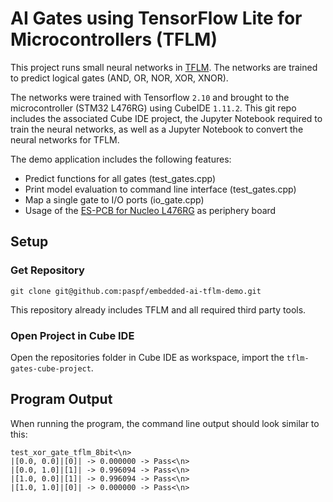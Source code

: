 # AI Gates using TensorFlow Lite for Microcontrollers (TFLM)

This project runs small neural networks in [TFLM](https://github.com/tensorflow/tflite-micro). The networks are trained to predict logical gates (AND, OR, NOR, XOR, XNOR).

The networks were trained with Tensorflow `2.10` and brought to the microcontroller (STM32 L476RG) using CubeIDE `1.11.2`. This git repo includes the associated Cube IDE project, the Jupyter Notebook required to train the neural networks, as well as a Jupyter Notebook to convert the neural networks for TFLM.

The demo application includes the following features:
- Predict functions for all gates (test_gates.cpp)
- Print model evaluation to command line interface (test_gates.cpp)
- Map a single gate to I/O ports (io_gate.cpp)
- Usage of the [ES-PCB for Nucleo L476RG](https://github.com/paspf/ES-PCB-for-L476RG) as periphery board

## Setup

### Get Repository

```
git clone git@github.com:paspf/embedded-ai-tflm-demo.git
```

This repository already includes TFLM and all required third party tools.

### Open Project in Cube IDE

Open the repositories folder in Cube IDE as workspace, import the `tflm-gates-cube-project`.

## Program Output

When running the program, the command line output should look similar to this:
```
test_xor_gate_tflm_8bit<\n>
|[0.0, 0.0]|[0]| -> 0.000000 -> Pass<\n>
|[0.0, 1.0]|[1]| -> 0.996094 -> Pass<\n>
|[1.0, 0.0]|[1]| -> 0.996094 -> Pass<\n>
|[1.0, 1.0]|[0]| -> 0.000000 -> Pass<\n>

```

